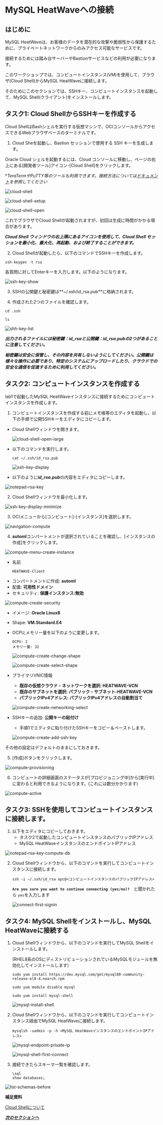 # MySQL HeatWaveへの接続

## はじめに
MySQL HeatWaveは、お客様のデータを潜在的な攻撃や脆弱性から保護するために、プライベートネットワークからのみアクセス可能なサービスです。

接続するためには踏み台サーバーやBastionサービスなどの利用が必要になります。

このワークショップでは、コンピュートインスタンス(VM)を使用して、ブラウザ(Cloud Shell)からMySQL HeatWaveに接続します。

そのためにこのセクションでは、SSHキー、コンピュートインスタンスを起動して、MySQL Shell(クライアント)をインストールします。

## タスク1: Cloud ShellからSSHキーを作成する

Cloud ShellはBashシェルを実行する仮想マシンで、OCIコンソールからアクセスできるWebブラウザベースのターミナルです。

1. Cloud Sheを起動し、Bastion セッションで使用する SSH キーを生成します。

Oracle Cloud シェルを起動するには、Cloud コンソールに移動し、ページの右上にある[開発者ツール]アイコン-[Cloud Shell]をクリックします。

**TeraTermやPuTTY等のツールも利用できます。接続方法については[ドキュメント](https://docs.oracle.com/ja-jp/iaas/Content/GSG/Tasks/testingconnection.htm)を参照してください*

![cloud-shell](./image/cloud-shell.png)

![cloud-shell-setup](./image/cloud-shell-setup.png)

![cloud-shell-open](./image/cloud-shell-open.png)

これでブラウザでCloud Shellが起動されますが、初回は生成に時間がかかる場合があります。

***Cloud Shell ウィンドウの右上隅にあるアイコンを使用して、Cloud Shell セッションを最小化、最大化、再起動、および終了することができます。***

2. Cloud Shellが起動したら、以下のコマンドでSSHキーを作成します。

  ```
  ssh-keygen -t rsa
  ```

  各質問に対してEnterキーを入力します。以下のようになります。

  ![ssh-key-show](./image/ssh-key-show.png)
  
3. SSHの公開鍵と秘密鍵は**~/.ssh/id_rsa.pub**に格納されます。

4. 作成された2つのファイルを確認します。
  ```
  cd .ssh
  ```
  ```
  ls
  ```

  ![shh-key-list](./image/shh-key-list.png)

  ***出力されるファイルには秘密鍵：id_rsaと公開鍵：id_rsa.pubの2つがあることに注意してください。***
  
  ***秘密鍵は安全に保管し、その内容を共有しないようにしてください。公開鍵は様々な操作に必要であり、特定のシステムにアップロードしたり、クラウドでの安全な通信を促進するために利用してください。***

## タスク2: コンピュートインスタンスを作成する

lab1で起動したMySQL HeatWaveインスタンスに接続するためにコンピュートインスタンスを作成します。

1. コンピュートインスタンスを作成する前にメモ帳等のエディタを起動し、以下の手順で公開SSHキーをエディタにコピーします。
  - Cloud Shellウィンドウを開きます。

    ![cloud-shell-open-large](./image/cloud-shell-open-large.png)

  - 以下のコマンドを実行します。
    ```
    cat ~/.ssh/id_rsa.pub
    ```

    ![ssh-key-display](./image/ssh-key-display.png)

  - 以下のように***id_rsa.pub***の内容をエディタにコピーします。

  ![notepad-rsa-key](./image/notepad-rsa-key.png)

2. Cloud Shellウィンドウを最小化します。

  ![ssh-key-display-minimize](./image/ssh-key-display-minimize.png)

3. OCIメニューから[コンピュート]-[インスタンス]を選択します。

  ![navigation-compute](./image/navigation-compute.png)  

4. **automl**コンパートメントが選択されていることを確認し、[インスタンスの作成]をクリックします。

  ![compute-menu-create-instance](./image/compute-menu-create-instance.png)
  
  - 名前
    ```
    HEATWAVE-Client
    ```
  - コンパートメントに作成: **automl**
  - 配置: **可用性ドメイン**
  - セキュリティ: **保護インスタンス:無効**

  ![compute-create-security](./image/compute-create-security.png)

  - イメージ: **Oracle Linux8**
  - Shape: **VM.Standard.E4**

  - OCPU,メモリー量を以下のように変更します。
    
    ```
    OCPU: 2
    メモリー量: 32
    ```

    ![compute-create-change-shape](./image/compute-create-change-shape.png)
    
    ![compute-create-select-shape](./image/compute-create-select-shape.png)
   
  - プライマリVNIC情報
    - **既存の仮想クラウド・ネットワークを選択: HEATWAVE-VCN**
    - **既存のサブネットを選択: パブリック・サブネット-HEATWAVE-VCN**
    - **パブリックIPv4アドレス: パブリックIPv4アドレスの自動割当て**
     
    ![compute-create-networking-select](./image/compute-create-networking-select.png)

  - SSHキーの追加: **公開キーの貼付け**
    - 手順1でエディタに貼り付けたSSHキーをコピー＆ペーストします。    

    ![compute-create-add-ssh-key](./image/compute-create-add-ssh-key.png)
    
  その他の設定はデフォルトのままにしておきます。 
  
5. [作成]ボタンをクリックします。

  ![compute-provisioning](./image/compute-provisioning.png)

6. コンピュートの詳細画面のステータスが[プロビジョニング中]から[実行中]に変わると利用できるようになります。(これには数分かかります)

  ![compute-active](./image/compute-active.png)

## タスク3: SSHを使用してコンピュートインスタンスに接続します。
1. 以下をエディタにコピーしておきます。
   - タスク2で起動したコンピュートインスタンスのパブリックIPアドレス
   - MySQL HeatWaveインスタンスのエンドポイントIPアドレス

  ![notepad-rsa-key-compute-db](./image/notepad-rsa-key-compute-db.png)

2. Cloud Shellウィンドウから、以下のコマンドを実行してコンピュートインスタンスに接続します。
    ```
    ssh -i ~/.ssh/id_rsa opc@<コンピュートインスタンスのパブリックIPアドレス>
    ```
    **`Are you sure you want to continue connecting (yes/no)?`**　と聞かれたら `yes`を入力します

    ![connect-first-signin](./image/connect-first-signin.png)

## タスク4: MySQL Shellをインストールし、MySQL HeatWaveに接続する
1. Cloud Shellウィンドウから、以下のコマンドを実行してMySQL Shellをインストールします。

    (RHEL8系のOSにディストリビューションされているMySQLモジュールを無効化してインストールします) 
   ```
   sudo yum install https://dev.mysql.com/get/mysql80-community-release-el8-4.noarch.rpm
   ```
   ```
   sudo yum module disable mysql
   ```
   ```
   sudo yum install mysql-shell
   ```

    ![mysql-install-shell](./image/mysql-install-shell.png)

3. Cloud Shellウィンドウから、以下のコマンドを実行してコンピュートインスタンス経由でMySQL HeatWaveに接続します。
   ```
   mysqlsh -uadmin -p -h <MySQL HeatWaveインスタンスのエンドポイントIPアドレス>
   ```

    ![mysql-endpoint-private-ip](./image/mysql-endpoint-private-ip.png)

    ![mysql-shell-first-connect](./image/mysql-shell-first-connect.png)

4. 接続できたらスキーマ一覧を確認します。
   ```
   \sql
   show databases;
   ```
  ![list-schemas-before](./image/list-schemas-before.png)

**補足資料**

[Cloud Shellについて](https://www.oracle.com/jp/devops/cloud-shell/?source=:so:ch:or:awr::::Sc)


***[次のセクションへ](../lab4/readme.md)***
